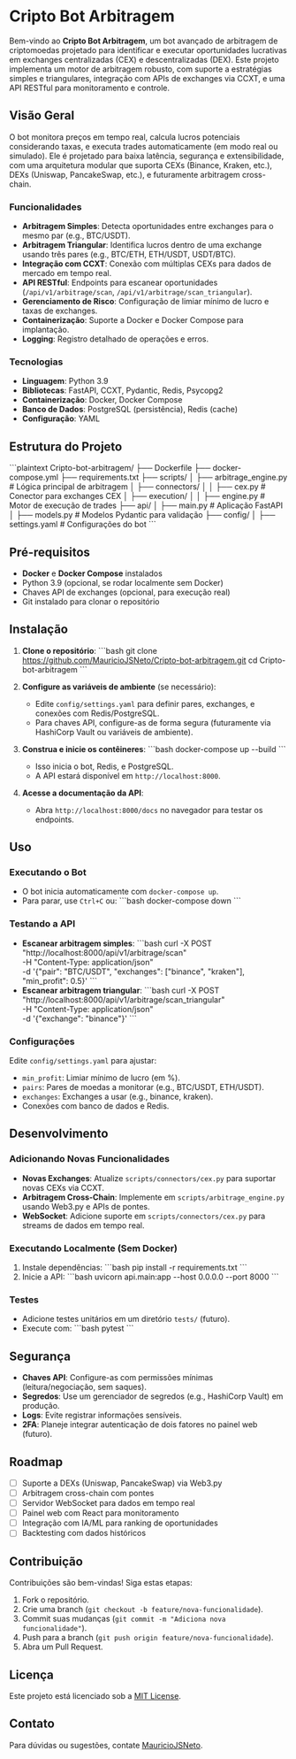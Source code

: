 # Cripto Bot Arbitragem

Bem-vindo ao **Cripto Bot Arbitragem**, um bot avançado de arbitragem de criptomoedas projetado para identificar e executar oportunidades lucrativas em exchanges centralizadas (CEX) e descentralizadas (DEX). Este projeto implementa um motor de arbitragem robusto, com suporte a estratégias simples e triangulares, integração com APIs de exchanges via CCXT, e uma API RESTful para monitoramento e controle.

## Visão Geral

O bot monitora preços em tempo real, calcula lucros potenciais considerando taxas, e executa trades automaticamente (em modo real ou simulado). Ele é projetado para baixa latência, segurança e extensibilidade, com uma arquitetura modular que suporta CEXs (Binance, Kraken, etc.), DEXs (Uniswap, PancakeSwap, etc.), e futuramente arbitragem cross-chain.

### Funcionalidades
- **Arbitragem Simples**: Detecta oportunidades entre exchanges para o mesmo par (e.g., BTC/USDT).
- **Arbitragem Triangular**: Identifica lucros dentro de uma exchange usando três pares (e.g., BTC/ETH, ETH/USDT, USDT/BTC).
- **Integração com CCXT**: Conexão com múltiplas CEXs para dados de mercado em tempo real.
- **API RESTful**: Endpoints para escanear oportunidades (`/api/v1/arbitrage/scan`, `/api/v1/arbitrage/scan_triangular`).
- **Gerenciamento de Risco**: Configuração de limiar mínimo de lucro e taxas de exchanges.
- **Containerização**: Suporte a Docker e Docker Compose para implantação.
- **Logging**: Registro detalhado de operações e erros.

### Tecnologias
- **Linguagem**: Python 3.9
- **Bibliotecas**: FastAPI, CCXT, Pydantic, Redis, Psycopg2
- **Containerização**: Docker, Docker Compose
- **Banco de Dados**: PostgreSQL (persistência), Redis (cache)
- **Configuração**: YAML

## Estrutura do Projeto

\`\`\`plaintext
Cripto-bot-arbitragem/
├── Dockerfile
├── docker-compose.yml
├── requirements.txt
├── scripts/
│   ├── arbitrage_engine.py        # Lógica principal de arbitragem
│   ├── connectors/
│   │   ├── cex.py                # Conector para exchanges CEX
│   ├── execution/
│   │   ├── engine.py             # Motor de execução de trades
├── api/
│   ├── main.py                   # Aplicação FastAPI
│   ├── models.py                 # Modelos Pydantic para validação
├── config/
│   ├── settings.yaml             # Configurações do bot
\`\`\`

## Pré-requisitos

- **Docker** e **Docker Compose** instalados
- Python 3.9 (opcional, se rodar localmente sem Docker)
- Chaves API de exchanges (opcional, para execução real)
- Git instalado para clonar o repositório

## Instalação

1. **Clone o repositório**:
   \`\`\`bash
   git clone https://github.com/MauricioJSNeto/Cripto-bot-arbitragem.git
   cd Cripto-bot-arbitragem
   \`\`\`

2. **Configure as variáveis de ambiente** (se necessário):
   - Edite `config/settings.yaml` para definir pares, exchanges, e conexões com Redis/PostgreSQL.
   - Para chaves API, configure-as de forma segura (futuramente via HashiCorp Vault ou variáveis de ambiente).

3. **Construa e inicie os contêineres**:
   \`\`\`bash
   docker-compose up --build
   \`\`\`
   - Isso inicia o bot, Redis, e PostgreSQL.
   - A API estará disponível em `http://localhost:8000`.

4. **Acesse a documentação da API**:
   - Abra `http://localhost:8000/docs` no navegador para testar os endpoints.

## Uso

### Executando o Bot
- O bot inicia automaticamente com `docker-compose up`.
- Para parar, use `Ctrl+C` ou:
  \`\`\`bash
  docker-compose down
  \`\`\`

### Testando a API
- **Escanear arbitragem simples**:
  \`\`\`bash
  curl -X POST "http://localhost:8000/api/v1/arbitrage/scan" \
       -H "Content-Type: application/json" \
       -d '{"pair": "BTC/USDT", "exchanges": ["binance", "kraken"], "min_profit": 0.5}'
  \`\`\`
- **Escanear arbitragem triangular**:
  \`\`\`bash
  curl -X POST "http://localhost:8000/api/v1/arbitrage/scan_triangular" \
       -H "Content-Type: application/json" \
       -d '{"exchange": "binance"}'
  \`\`\`

### Configurações
Edite `config/settings.yaml` para ajustar:
- `min_profit`: Limiar mínimo de lucro (em %).
- `pairs`: Pares de moedas a monitorar (e.g., BTC/USDT, ETH/USDT).
- `exchanges`: Exchanges a usar (e.g., binance, kraken).
- Conexões com banco de dados e Redis.

## Desenvolvimento

### Adicionando Novas Funcionalidades
- **Novas Exchanges**: Atualize `scripts/connectors/cex.py` para suportar novas CEXs via CCXT.
- **Arbitragem Cross-Chain**: Implemente em `scripts/arbitrage_engine.py` usando Web3.py e APIs de pontes.
- **WebSocket**: Adicione suporte em `scripts/connectors/cex.py` para streams de dados em tempo real.

### Executando Localmente (Sem Docker)
1. Instale dependências:
   \`\`\`bash
   pip install -r requirements.txt
   \`\`\`
2. Inicie a API:
   \`\`\`bash
   uvicorn api.main:app --host 0.0.0.0 --port 8000
   \`\`\`

### Testes
- Adicione testes unitários em um diretório `tests/` (futuro).
- Execute com:
  \`\`\`bash
  pytest
  \`\`\`

## Segurança
- **Chaves API**: Configure-as com permissões mínimas (leitura/negociação, sem saques).
- **Segredos**: Use um gerenciador de segredos (e.g., HashiCorp Vault) em produção.
- **Logs**: Evite registrar informações sensíveis.
- **2FA**: Planeje integrar autenticação de dois fatores no painel web (futuro).

## Roadmap
- [ ] Suporte a DEXs (Uniswap, PancakeSwap) via Web3.py
- [ ] Arbitragem cross-chain com pontes
- [ ] Servidor WebSocket para dados em tempo real
- [ ] Painel web com React para monitoramento
- [ ] Integração com IA/ML para ranking de oportunidades
- [ ] Backtesting com dados históricos

## Contribuição
Contribuições são bem-vindas! Siga estas etapas:
1. Fork o repositório.
2. Crie uma branch (`git checkout -b feature/nova-funcionalidade`).
3. Commit suas mudanças (`git commit -m "Adiciona nova funcionalidade"`).
4. Push para a branch (`git push origin feature/nova-funcionalidade`).
5. Abra um Pull Request.

## Licença
Este projeto está licenciado sob a [MIT License](LICENSE).

## Contato
Para dúvidas ou sugestões, contate [MauricioJSNeto](https://github.com/MauricioJSNeto).
